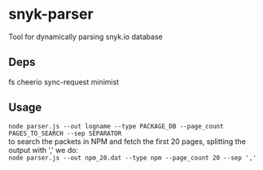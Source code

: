 # snyk-parser
Tool for dynamically parsing snyk.io database
## Deps
fs cheerio sync-request minimist
## Usage
`node parser.js --out logname --type PACKAGE_DB --page_count PAGES_TO_SEARCH --sep SEPARATOR`  
to search the packets in NPM and fetch the first 20 pages, splitting the output with ',' we do:  
`node parser.js --out npm_20.dat --type npm --page_count 20 --sep ','`
